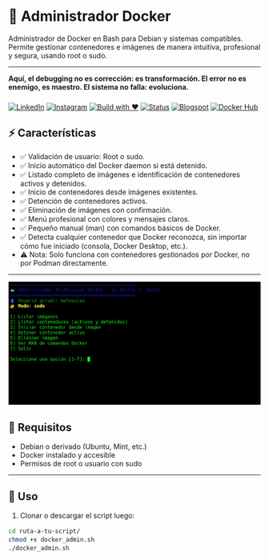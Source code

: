 # 🐳 Administrador  Docker

Administrador de Docker en Bash para Debian y sistemas compatibles. Permite gestionar contenedores e imágenes de manera intuitiva, profesional y segura, usando root o sudo.

---

 **Aquí, el debugging no es corrección: es transformación. El error no es enemigo, es maestro. El sistema no falla: evoluciona.**
###  
[![LinkedIn](https://img.shields.io/badge/LinkedIn-%230A66C2.svg?logo=linkedin&logoColor=white)](https://www.linkedin.com/in/moleculax) [![Instagram](https://img.shields.io/badge/Instagram-%23E4405F.svg?logo=instagram&logoColor=white)](https://www.instagram.com/moleculax)   [![Build with ❤️](https://img.shields.io/badge/built%20with-%E2%9D%A4-red)]() [![Status](https://img.shields.io/badge/status-en%20evolución-8A2BE2)]()  [![Blogspot](https://img.shields.io/badge/Blogspot-%23FF5722.svg?logo=blogger&logoColor=white)](http://moleculax.blogspot.com) [![Docker Hub](https://img.shields.io/badge/Docker-%230db7ed.svg?logo=docker&logoColor=white)](https://hub.docker.com/u/moleculax)
###

## ⚡ Características

- ✅ Validación de usuario: Root o sudo.  
- ✅ Inicio automático del Docker daemon si está detenido.  
- ✅ Listado completo de imágenes e identificación de contenedores activos y detenidos.  
- ✅ Inicio de contenedores desde imágenes existentes.  
- ✅ Detención de contenedores activos.  
- ✅ Eliminación de imágenes con confirmación.  
- ✅ Menú profesional con colores y mensajes claros.  
- ✅ Pequeño manual (man) con comandos básicos de Docker.  
- ✅ Detecta cualquier contenedor que Docker reconozca, sin importar cómo fue iniciado (consola, Docker Desktop, etc.).  
- ⚠️ Nota: Solo funciona con contenedores gestionados por Docker, no por Podman directamente.

---



![Captura del Administrador Docker](https://raw.githubusercontent.com/moleculax/docker-admin/main/screen_2.png)



## 📝 Requisitos

- Debian o derivado (Ubuntu, Mint, etc.)  
- Docker instalado y accesible  
- Permisos de root o usuario con sudo

---

## 🚀 Uso

1. Clonar o descargar el script luego:

```bash
cd ruta-a-tu-script/
chmod +x docker_admin.sh
./docker_admin.sh
```
